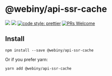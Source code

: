 # @webiny/api-ssr-cache
[![](https://img.shields.io/npm/dw/@webiny/api-ssr-cache.svg)](https://www.npmjs.com/package/@webiny/api-ssr-cache) 
[![](https://img.shields.io/npm/v/@webiny/api-ssr-cache.svg)](https://www.npmjs.com/package/@webiny/api-ssr-cache)
[![code style: prettier](https://img.shields.io/badge/code_style-prettier-ff69b4.svg?style=flat-square)](https://github.com/prettier/prettier)
[![PRs Welcome](https://img.shields.io/badge/PRs-welcome-brightgreen.svg?style=flat-square)](http://makeapullrequest.com)

## Install
```
npm install --save @webiny/api-ssr-cache
```

Or if you prefer yarn: 
```
yarn add @webiny/api-ssr-cache
```
